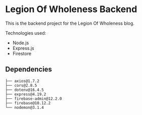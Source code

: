 # Legion Of Wholeness Backend

This is the backend project for the Legion Of Wholeness blog. 

Technologies used:
- Node.js
- Express.js
- Firestore


## Dependencies

```
├── axios@1.7.2
├── cors@2.8.5
├── dotenv@16.4.5
├── express@4.19.2
├── firebase-admin@12.2.0
├── firebase@10.12.2
└── nodemon@3.1.4
```